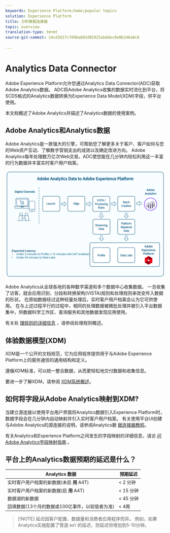 ```yaml
---
keywords: Experience Platform;home;popular topics
solution: Experience Platform
title: 分析数据连接器
topic: overview
translation-type: tm+mt
source-git-commit: 14cd3d17c7d9ba602d02925abddec9e0b246a8c8

---
```



# Analytics Data Connector

Adobe Experience Platform允许您通过Analytics Data Connector(ADC)获取Adobe Analytics数据。 ADC将Adobe Analytics收集的数据实时流化到平台，将SCDS格式的Analytics数据转换为Experience Data Model(XDM)字段，供平台使用。

本文档概述了Adobe Analytics并描述了Analytics数据的使用案例。

## Adobe Analytics和Analytics数据

Adobe Analytics是一款强大的引擎，可帮助您了解更多关于客户、客户如何与您的Web资产互动、了解数字营销支出的成效以及确定改进方向。 Adobe Analytics每年处理数万亿次Web交易，ADC使您能在几分钟内轻松利用这一丰富的行为数据并丰富实时客户用户档案。

![](./images/analytics-data-experience-platform.png)

Adobe Analytics从全球各地的各种数字渠道和多个数据中心收集数据。 一旦收集了访客，就会应用识别、分段和转换架构(VISTA)规则和处理规则来改变传入数据的形状。 在原始数据经过这种轻量处理后，实时客户用户档案会认为它可供使用。 在与上述过程平行的过程中，相同的处理数据被微批处理并被引入平台数据集中，供数据科学工作区、查询服务和其他数据发现应用使用。

有关处 [理规则的详细信息](https://docs.adobe.com/content/help/zh-Hans/analytics/admin/admin-tools/processing-rules/processing-rules.html) ，请参阅处理规则概述。

## 体验数据模型(XDM)

XDM是一个公开的文档规范，它为应用程序提供用于与Adobe Experience Platform上的服务通信的通用结构和定义。

遵循XDM标准，可以统一整合数据，从而更轻松地交付数据和收集信息。

要进一步了解XDM，请参阅 [XDM系统概述](../../../xdm/home.md)。

## 如何将字段从Adobe Analytics映射到XDM?

当建立源连接以使用平台用户界面将Analytics数据引入Experience Platform时，数据字段会在几分钟内自动映射并引入实时客户用户档案。 有关使用平台UI创建与Adobe Analytics的源连接的说明，请参阅Analytics数 [据连接器教程](../../tutorials/ui/create/adobe-applications/analytics.md)。

有关Analytics和Experience Platform之间发生的字段映射的详细信息，请访 [问Adobe Analytics字段映射指南](./mapping/analytics.md) 。

## 平台上的Analytics数据预期的延迟是什么？

| Analytics 数据 | 预期延迟 |
| -------------- | ---------------- |
| 实时客户用户档案的新数据(未启 **用** A4T) | &lt; 2 分钟 |
| 实时客户用户档案的新数据(启 **用** A4T) | &lt; 15 分钟 |
| 数据湖的新数据 | &lt; 45 分钟 |
| 回填数据(13个月的数据或100亿事件，以较低者为准) | &lt; 4周 |

>[!NOTE] 延迟因客户配置、数据量和消费者应用程序而异。 例如，如果Analytics实施配置了管道 `A4T` 的延迟，则延迟将增加到5-10分钟。